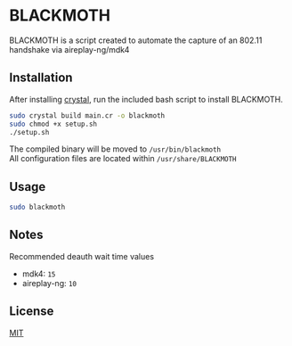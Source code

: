 # BLACKMOTH

BLACKMOTH is a script created to automate the capture of an 802.11 handshake via aireplay-ng/mdk4

## Installation

After installing [crystal](https://crystal-lang.org/install/), run the included bash script to install BLACKMOTH.

```bash
sudo crystal build main.cr -o blackmoth
sudo chmod +x setup.sh
./setup.sh
```

The compiled binary will be moved to `/usr/bin/blackmoth`  
All configuration files are located within `/usr/share/BLACKMOTH`

## Usage

```bash
sudo blackmoth
```
## Notes 
Recommended deauth wait time values
* mdk4: `15` 
* aireplay-ng: `10`
## License
[MIT](https://choosealicense.com/licenses/mit/)
